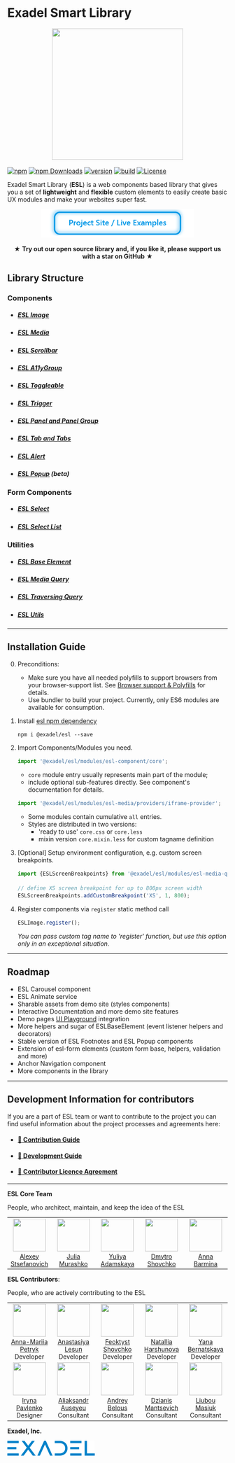 # Exadel Smart Library
<p align="center">
  <img width="300" height="300" src="https://github.com/exadel-inc/esl/blob/main/docs/images/logo.png?raw=true">
</p>

[![npm](https://img.shields.io/npm/v/@exadel/esl?style=for-the-badge)](https://www.npmjs.com/package/@exadel/esl)
[![npm Downloads](https://img.shields.io/npm/dt/@exadel/esl.svg?label=npm%20downloads&style=for-the-badge)](https://www.npmjs.com/package/@exadel/esl)
[![version](https://img.shields.io/github/package-json/v/exadel-inc/esl?style=for-the-badge)](https://github.com/exadel-inc/esl/releases/latest)
[![build](https://img.shields.io/github/workflow/status/exadel-inc/esl/validate/main?style=for-the-badge)](https://github.com/exadel-inc/esl/actions/workflows/validate.yml)
[![License](https://img.shields.io/badge/license-MIT-green.svg?style=for-the-badge)](./README.md)

Exadel Smart Library (**ESL**) is a web components based library that gives you a set of **lightweight** and **flexible** custom elements to easily create basic UX modules and make your websites super fast.

<p align="center">
<a href="https://esl-ui.com"><img src="./docs/images/btn.png" alt="Project Site / Live Examples" width="350" height="65" title="Project Site / Live Examples"/></a>
</p>

<p align="center" >★ <b>Try out our open source library and, if you like it, please support us with a star on GitHub</b> ★</p>

## Library Structure
### Components
- ##### [ESL Image](https://github.com/exadel-inc/esl/blob/HEAD/src/modules/esl-image/README.md)
- ##### [ESL Media](https://github.com/exadel-inc/esl/blob/HEAD/src/modules/esl-media/README.md)
- ##### [ESL Scrollbar](https://github.com/exadel-inc/esl/blob/HEAD/src/modules/esl-scrollbar/README.md)

- ##### [ESL A11yGroup](https://github.com/exadel-inc/esl/blob/HEAD/src/modules/esl-a11y-group/README.md)

- ##### [ESL Toggleable](https://github.com/exadel-inc/esl/blob/HEAD/src/modules/esl-toggleable/README.md)
- ##### [ESL Trigger](https://github.com/exadel-inc/esl/blob/HEAD/src/modules/esl-trigger/README.md)
- ##### [ESL Panel and Panel Group](https://github.com/exadel-inc/esl/blob/HEAD/src/modules/esl-panel/README.md)
- ##### [ESL Tab and Tabs](https://github.com/exadel-inc/esl/blob/HEAD/src/modules/esl-tab/README.md)
- ##### [ESL Alert](https://github.com/exadel-inc/esl/blob/HEAD/src/modules/esl-alert/README.md)
- ##### [ESL Popup](https://github.com/exadel-inc/esl/blob/HEAD/src/modules/esl-popup/README.md) (beta)

### Form Components
- ##### [ESL Select](https://github.com/exadel-inc/esl/blob/HEAD/src/modules/esl-forms/esl-select/README.md)
- ##### [ESL Select List](https://github.com/exadel-inc/esl/blob/HEAD/src/modules/esl-forms/esl-select-list/README.md)

### Utilities
- ##### [ESL Base Element](https://github.com/exadel-inc/esl/blob/HEAD/src/modules/esl-base-element/README.md)
- ##### [ESL Media Query](https://github.com/exadel-inc/esl/blob/HEAD/src/modules/esl-media-query/README.md)
- ##### [ESL Traversing Query](https://github.com/exadel-inc/esl/blob/HEAD/src/modules/esl-traversing-query/README.md)
- ##### [ESL Utils](https://github.com/exadel-inc/esl/blob/HEAD/src/modules/esl-utils/README.md)

---
## Installation Guide
<a name="instalation_guide"></a>

0. Preconditions:
   - Make sure you have all needed polyfills to support browsers from your browser-support list. 
   See [Browser support & Polyfills](https://github.com/exadel-inc/esl/blob/HEAD/docs/BROWSER_SUPPORT.md) for details.
   - Use bundler to build your project. Currently, only ES6 modules are available for consumption.

1. Install [esl npm dependency](https://www.npmjs.com/package/@exadel/esl)
    ```
    npm i @exadel/esl --save
    ```

2. Import Components/Modules you need.

    ```javascript
    import '@exadel/esl/modules/esl-component/core';
    ```
   - `core` module entry usually represents main part of the module;
   - include optional sub-features directly. See component's documentation for details.
    ```javascript
    import '@exadel/esl/modules/esl-media/providers/iframe-provider';
    ```
    - Some modules contain cumulative `all` entries.
    - Styles are distributed in two versions: 
      - 'ready to use' `core.css` or `core.less`
      - mixin version `core.mixin.less` for custom tagname definition

3. [Optional] Setup environment configuration, e.g. custom screen breakpoints.

    ```javascript
    import {ESLScreenBreakpoints} from '@exadel/esl/modules/esl-media-query/core';

    // define XS screen breakpoint for up to 800px screen width
    ESLScreenBreakpoints.addCustomBreakpoint('XS', 1, 800); 
    ```

4.  Register components via `register` static method call
    ```javascript
    ESLImage.register();
    ```
    *You can pass custom tag name to 'register' function, but use this option only in an exceptional situation.*

---
## Roadmap
<a name="roadmap"></a>

- ESL Carousel component
- ESL Animate service
- Sharable assets from demo site (styles components)
- Interactive Documentation and more demo site features
- Demo pages [UI Playground](https://github.com/exadel-inc/ui-playground) integration
- More helpers and sugar of ESLBaseElement (event listener helpers and decorators)
- Stable version of ESL Footnotes and ESL Popup components
- Extension of esl-form elements (custom form base, helpers, validation and more)
- Anchor Navigation component
- More components in the library

<a name="roadmap_end"></a>

---
<a name="contributing"></a>

## Development Information for contributors

If you are a part of ESL team or want to contribute to the project
you can find useful information about the project processes and agreements here:

- #### [🔗 Contribution Guide](https://github.com/exadel-inc/esl/blob/HEAD/CONTRIBUTING.md)

- #### [🔗 Development Guide](https://github.com/exadel-inc/esl/blob/HEAD/docs/DEVELOPMENT.md)

- #### [🔗 Contributor Licence Agreement](https://github.com/exadel-inc/esl/blob/HEAD/CLA.md)

---
<a name="team"></a>

**ESL Core Team**

People, who architect, maintain, and keep the idea of the ESL

<table><tbody><tr>
<td align="center" valign="top" width="20%">
    <a href="https://github.com/ala-n">
        <img src="https://github.com/ala-n.png?s=75" width="75" height="75"><br/>
        Alexey Stsefanovich
    </a>
</td>
<td align="center" valign="top" width="20%">
    <a href="https://github.com/julia-murashko">
        <img src="https://github.com/julia-murashko.png?s=75" width="75" height="75"><br/>
        Julia Murashko
    </a>
</td>
<td align="center" valign="top" width="20%">
    <a href="https://github.com/yadamskaya">
        <img src="https://github.com/yadamskaya.png?s=75" width="75" height="75"><br/>
        Yuliya Adamskaya
    </a>
</td>
<td align="center" valign="top" width="20%">
    <a href="https://github.com/dshovchko">
        <img src="https://github.com/dshovchko.png?s=75" width="75" height="75"><br/>
        Dmytro Shovchko
    </a>
</td>
<td align="center" valign="top" width="20%">
    <a href="https://github.com/abarmina">
        <img src="https://github.com/abarmina.png?s=75" width="75" height="75"><br/>
        Anna Barmina
    </a>
</td>
</tr></tbody></table>

**ESL Contributors**: 

People, who are actively contributing to the ESL

<table><tbody><tr>
<td align="center" valign="top" width="20%">
    <a href="https://github.com/Anna-MariiaPetryk">
        <img src="https://github.com/Anna-MariiaPetryk.png?s=75" width="75" height="75"><br/>
        Anna-Mariia Petryk
    </a><br/>
    Developer
</td>
<td align="center" valign="top" width="20%">
    <a href="https://github.com/NastaLeo">
        <img src="https://github.com/NastaLeo.png?s=75" width="75" height="75"><br/>
        Anastasiya Lesun
    </a><br/>
    Developer
</td>
<td align="center" valign="top" width="20%">
    <a href="https://github.com/fshovchko">
        <img src="https://github.com/fshovchko.png?s=75" width="75" height="75"><br/>
        Feoktyst Shovchko
    </a><br/>
    Developer
</td>
<td align="center" valign="top" width="20%">
    <a href="https://github.com/nattallius">
        <img src="https://github.com/nattallius.png?s=75" width="75" height="75"><br/>
        Natallia Harshunova
    </a><br/>
    Developer
</td>
<td align="center" valign="top" width="20%">
    <a href="https://github.com/YanaBr">
        <img src="https://github.com/YanaBr.png?s=75" width="75" height="75"><br/>
        Yana Bernatskaya
    </a><br/>
    Developer
</td>
</tr><tr>
<td align="center" valign="top" width="20%">
    <a href="https://www.linkedin.com/in/iryna-pavlenko-270930107">
        <img src="https://static-exp1.licdn.com/sc/h/244xhbkr7g40x6bsu4gi6q4ry?s=75" width="75" height="75"><br/>
         Iryna Pavlenko
    </a><br/>
    Designer
</td>
<td align="center" valign="top" width="20%">
    <a href="https://github.com/alexanderavseev">
        <img src="https://github.com/alexanderavseev.png?s=75" width="75" height="75"><br/>
        Aliaksandr Auseyeu
    </a><br/>
    Consultant
</td>
<td align="center" valign="top" width="20%">
    <a href="https://github.com/andreybelous">
        <img src="https://github.com/andreybelous.png?s=75" width="75" height="75"><br/>
        Andrey Belous
    </a><br/>
    Consultant
</td>
<td align="center" valign="top" width="20%">
    <a href="https://github.com/dmantsevich">
        <img src="https://github.com/dmantsevich.png?s=75" width="75" height="75"><br/>
        Dzianis Mantsevich
    </a><br/>
    Consultant
</td>
<td align="center" valign="top" width="20%">
    <a href="https://github.com/liubou-masiuk">
        <img src="https://github.com/liubou-masiuk.png?s=75" width="75" height="75"><br/>
        Liubou Masiuk
    </a><br/>
    Consultant
</td>
</tr></tbody></table>

**Exadel, Inc.**

[![](./docs/images/exadel-logo.png)](https://exadel.com)
